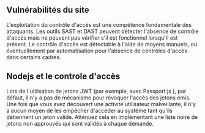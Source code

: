 ## Vulnérabilités du site
L'exploitation du contrôle d'accès est une compétence fondamentale des attaquants. Les outils SAST et DAST peuvent détecter l'absence de contrôle d'accès mais ne peuvent pas vérifier s'il est fonctionnel lorsqu'il est présent. Le contrôle d'accès est détectable à l'aide de moyens manuels, ou éventuellement par automatisation pour l'absence de contrôles d'accès dans certains cadres.

## Nodejs et le controle d'accès
Lors de l'utilisation de jetons JWT (par exemple, avec Passport.js ), par défaut, il n'y a pas de mécanisme pour révoquer l'accès des jetons émis. Une fois que vous avez découvert une activité utilisateur malveillante, il n'y a aucun moyen de les empêcher d'accéder au système tant qu'ils détiennent un jeton valide. Atténuez cela en implémentant une liste noire de jetons non approuvés qui sont validés à chaque demande.